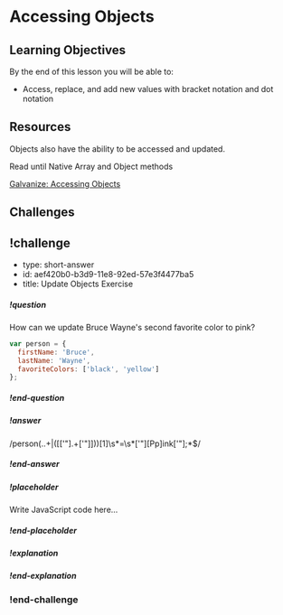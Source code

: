 # Accessing Objects

## Learning Objectives

By the end of this lesson you will be able to:

* Access, replace, and add new values with bracket notation and dot notation

## Resources

Objects also have the ability to be accessed and updated.

Read until Native Array and Object methods

[Galvanize: Accessing Objects](https://github.com/gSchool/javascript-curriculum/blob/master/10_Syntax/03_Arrays_Objects_Iteration.md#dot-notation-vs-square-bracket-notation-access)

## Challenges

<!-- Question -->

## !challenge

* type: short-answer
* id: aef420b0-b3d9-11e8-92ed-57e3f4477ba5
* title: Update Objects Exercise

##### !question

How can we update Bruce Wayne's second favorite color to pink?

```javascript
var person = {
  firstName: 'Bruce',
  lastName: 'Wayne',
  favoriteColors: ['black', 'yellow']
};
```

##### !end-question

##### !answer

/person(..+|(\[['"].+['"]\]))\[1\]\s*=\s*['"][Pp]ink['"];*$/

##### !end-answer

##### !placeholder

Write JavaScript code here...

##### !end-placeholder

##### !explanation

##### !end-explanation

### !end-challenge
